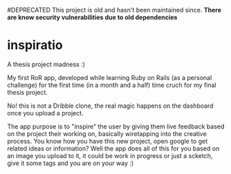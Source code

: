 #DEPRECATED
This project is old and hasn't been maintained since.
**There are know security vulnerabilities due to old dependencies**

inspiratio
==========

A thesis project madness :)

My first RoR app, developed while learning Ruby on Rails (as a personal challenge) for the first time (in a month and a half) time cruch for my final thesis project.

No! this is not a Dribble clone, the real magic happens on the dashboard once you upload a project.

The app purpose is to "inspire" the user by giving them live feedback based on the project their working on, basically wiretapping into the creative process.
You know how you have this new project, open google to get related ideas or information? Well the app does all of this for you based on an image you upload to it, it could be work in progress or just a scketch, give it some tags and you are on your way :)
